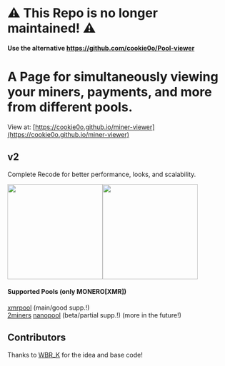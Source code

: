 # ⚠️ This Repo is no longer maintained! ⚠️
**Use the alternative https://github.com/cookie0o/Pool-viewer**

# A Page for simultaneously viewing your miners, payments, and more from different pools.
View at: [https://cookie0o.github.io/miner-viewer](https://cookie0o.github.io/miner-viewer)

## v2
Complete Recode for better performance, looks, and scalability.
<div style="display: inline-flex;">
  <img src="https://github.com/sch-raphael/miner-viewer/assets/81589649/d7007190-edd5-4943-a295-b4fae183d498" style="height: 213px;"> 
  <img src="https://github.com/sch-raphael/miner-viewer/assets/81589649/d189f6a8-8431-42bb-9e61-a71d9ff1fbb7" style="height: 213px;"> 
</div>    

#### Supported Pools (only MONERO[XMR])
[xmrpool](https://web.xmrpool.eu) (main/good supp.!)   
[2miners](https://2miners.com) [nanopool](https://xmr.nanopool.org)  (beta/partial supp.!) 
(more in the future!)

## Contributors
Thanks to [WBR_K](https://github.com/wbrk-dev) for the idea and base code!
